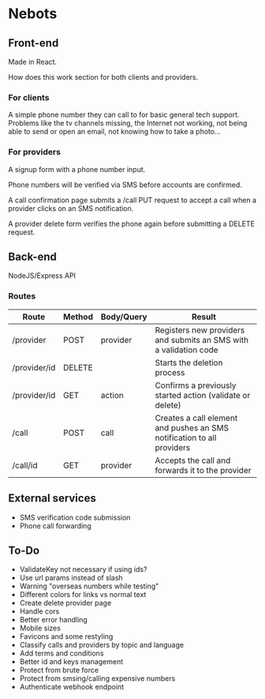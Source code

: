 # Nebots

## Front-end

Made in React.

How does this work section for both clients and providers.

### For clients

A simple phone number they can call to for basic general tech support. Problems like the tv channels missing, the Internet not working, not being able to send or open an email, not knowing how to take a photo...

### For providers

A signup form with a phone number input.

Phone numbers will be verified via SMS before accounts are confirmed.

A call confirmation page submits a /call PUT request to accept a call when a provider clicks on an SMS notification.

A provider delete form verifies the phone again before submitting a DELETE request.

## Back-end

NodeJS/Express API

### Routes

| Route        | Method | Body/Query | Result                                                                 |
| ------------ | ------ | ---------- | ---------------------------------------------------------------------- |
| /provider    | POST   | provider   | Registers new providers and submits an SMS with a validation code      |
| /provider/id | DELETE |            | Starts the deletion process                                            |
| /provider/id | GET    | action     | Confirms a previously started action (validate or delete)              |
| /call        | POST   | call       | Creates a call element and pushes an SMS notification to all providers |
| /call/id     | GET    | provider   | Accepts the call and forwards it to the provider                       |

## External services

- SMS verification code submission
- Phone call forwarding

## To-Do

- ValidateKey not necessary if using ids?
- Use url params instead of slash
- Warning "overseas numbers while testing"
- Different colors for links vs normal text
- Create delete provider page
- Handle cors
- Better error handling
- Mobile sizes
- Favicons and some restyling
- Classify calls and providers by topic and language
- Add terms and conditions
- Better id and keys management
- Protect from brute force
- Protect from smsing/calling expensive numbers
- Authenticate webhook endpoint
